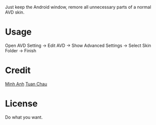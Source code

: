 Just keep the Android window, remore all unnecessary parts of a normal AVD skin.

# Usage

Open AVD Setting -> Edit AVD -> Show Advanced Settings -> Select Skin Folder -> Finish

# Credit

[Minh Anh](https://github.com/minhanhhere)
[Tuan Chau](https://github.com/tuanchauict)

# License

Do what you want.